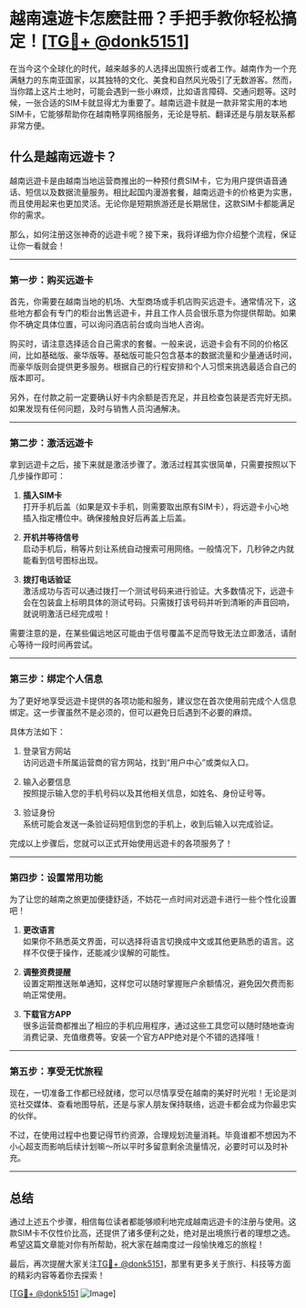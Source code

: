 # 越南遠遊卡怎麽註冊？手把手教你轻松搞定！[[TG💪+ @donk5151](https://t.me/s/donk5151)]

在当今这个全球化的时代，越来越多的人选择出国旅行或者工作。越南作为一个充满魅力的东南亚国家，以其独特的文化、美食和自然风光吸引了无数游客。然而，当你踏上这片土地时，可能会遇到一些小麻烦，比如语言障碍、交通问题等。这时候，一张合适的SIM卡就显得尤为重要了。越南远遊卡就是一款非常实用的本地SIM卡，它能够帮助你在越南畅享网络服务，无论是导航、翻译还是与朋友联系都非常方便。

## 什么是越南远遊卡？

越南远遊卡是由越南当地运营商推出的一种预付费SIM卡，它为用户提供语音通话、短信以及数据流量服务。相比起国内漫游套餐，越南远遊卡的价格更为实惠，而且使用起来也更加灵活。无论你是短期旅游还是长期居住，这款SIM卡都能满足你的需求。

那么，如何注册这张神奇的远遊卡呢？接下来，我将详细为你介绍整个流程，保证让你一看就会！

---

### **第一步：购买远遊卡**

首先，你需要在越南当地的机场、大型商场或手机店购买远遊卡。通常情况下，这些地方都会有专门的柜台出售远遊卡，并且工作人员会很乐意为你提供帮助。如果你不确定具体位置，可以询问酒店前台或向当地人咨询。

购买时，请注意选择适合自己需求的套餐。一般来说，远遊卡会有不同的价格区间，比如基础版、豪华版等。基础版可能只包含基本的数据流量和少量通话时间，而豪华版则会提供更多服务。根据自己的行程安排和个人习惯来挑选最适合自己的版本即可。

另外，在付款之前一定要确认好卡内余额是否充足，并且检查包装是否完好无损。如果发现有任何问题，及时与销售人员沟通解决。

---

### **第二步：激活远遊卡**

拿到远遊卡之后，接下来就是激活步骤了。激活过程其实很简单，只需要按照以下几步操作即可：

1. **插入SIM卡**  
   打开手机后盖（如果是双卡手机，则需要取出原有SIM卡），将远遊卡小心地插入指定槽位中。确保接触良好后再盖上后盖。

2. **开机并等待信号**  
   启动手机后，稍等片刻让系统自动搜索可用网络。一般情况下，几秒钟之内就能看到信号图标出现。

3. **拨打电话验证**  
   激活成功与否可以通过拨打一个测试号码来进行验证。大多数情况下，远遊卡会在包装盒上标明具体的测试号码。只需拨打该号码并听到清晰的声音回响，就说明激活已经完成啦！

需要注意的是，在某些偏远地区可能由于信号覆盖不足而导致无法立即激活，请耐心等待一段时间再尝试。

---

### **第三步：绑定个人信息**

为了更好地享受远遊卡提供的各项功能和服务，建议您在首次使用前完成个人信息绑定。这一步骤虽然不是必须的，但可以避免日后遇到不必要的麻烦。

具体方法如下：

1. 登录官方网站  
   访问远遊卡所属运营商的官方网站，找到“用户中心”或类似入口。

2. 输入必要信息  
   按照提示输入您的手机号码以及其他相关信息，如姓名、身份证号等。

3. 验证身份  
   系统可能会发送一条验证码短信到您的手机上，收到后输入以完成验证。

完成以上步骤后，您就可以正式开始使用远遊卡的各项服务了！

---

### **第四步：设置常用功能**

为了让您的越南之旅更加便捷舒适，不妨花一点时间对远遊卡进行一些个性化设置吧！

1. **更改语言**  
   如果你不熟悉英文界面，可以选择将语言切换成中文或其他更熟悉的语言。这样不仅便于操作，还能减少误解的可能性。

2. **调整资费提醒**  
   设置定期推送账单通知，这样您可以随时掌握账户余额情况，避免因欠费而影响正常使用。

3. **下载官方APP**  
   很多运营商都推出了相应的手机应用程序，通过这些工具您可以随时随地查询消费记录、充值缴费等。安装一个官方APP绝对是个不错的选择哦！

---

### **第五步：享受无忧旅程**

现在，一切准备工作都已经就绪，您可以尽情享受在越南的美好时光啦！无论是浏览社交媒体、查看地图导航，还是与家人朋友保持联络，远遊卡都会成为你最忠实的伙伴。

不过，在使用过程中也要记得节约资源，合理规划流量消耗。毕竟谁都不想因为不小心超支而影响后续计划嘛～所以平时多留意剩余流量情况，必要时可以及时补充。

---

## 总结

通过上述五个步骤，相信每位读者都能够顺利地完成越南远遊卡的注册与使用。这款SIM卡不仅性价比高，还提供了诸多便利之处，绝对是出境旅行者的理想之选。希望这篇文章能对你有所帮助，祝大家在越南度过一段愉快难忘的旅程！

最后，再次提醒大家关注[TG💪+ @donk5151](https://t.me/s/donk5151)，那里有更多关于旅行、科技等方面的精彩内容等着你去探索！

[[TG💪+ @donk5151](https://t.me/s/donk5151) ![Image](https://i.postimg.cc/rwNCRYN7/Snipaste-2025-04-30-17-27-05.png)]
